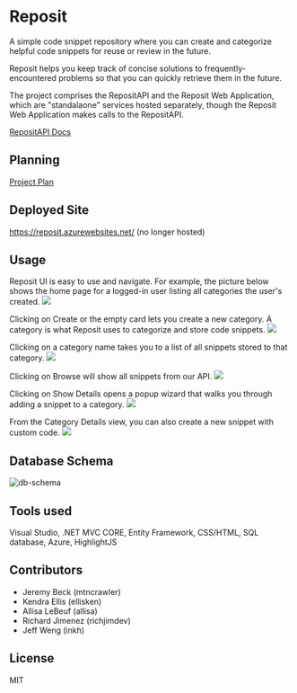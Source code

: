 # Reposit
A simple code snippet repository where you can create and categorize helpful code snippets for reuse or review in the future.

Reposit helps you keep track of concise solutions to frequently-encountered problems so that you can quickly retrieve them in the future.

The project comprises the RepositAPI and the Reposit Web Application, which are "standalaone" services hosted separately, though the Reposit Web Application makes calls to the RepositAPI.

[RepositAPI Docs](/RepositAPI/README.md)

## Planning
[Project Plan](/documents/Project-Plan.md)

## Deployed Site
https://reposit.azurewebsites.net/ (no longer hosted)

## Usage
Reposit UI is easy to use and navigate. For example, the picture below shows the home page for a logged-in user listing all categories the user's created.
![](assets/usage1.JPG)

Clicking on Create or the empty card lets you create a new category. A category is what Reposit uses to categorize and store code snippets.
![](assets/usage2.JPG)

Clicking on a category name takes you to a list of all snippets stored to that category.
![](assets/usage3.JPG)

Clicking on Browse will show all snippets from our API.
![](assets/usage5.JPG)

Clicking on Show Details opens a popup wizard that walks you through adding a snippet to a category.
![](assets/usage6.JPG)

From the Category Details view, you can also create a new snippet with custom code. 
![](assets/usage4.JPG)


## Database Schema
![db-schema](assets/WebAppDBSchema.png)

## Tools used
Visual Studio, .NET MVC CORE, Entity Framework, CSS/HTML, SQL database, Azure, HighlightJS

## Contributors
* Jeremy Beck (mtncrawler)
* Kendra Ellis (ellisken)
* Allisa LeBeuf (allisa)
* Richard Jimenez (richjimdev)
* Jeff Weng (inkh)

## License
MIT
